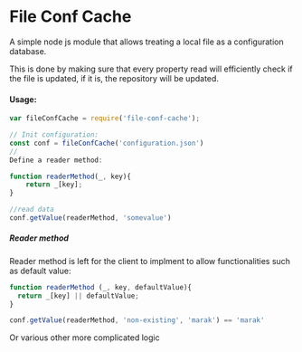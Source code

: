 # File Conf Cache
A simple node js module that allows treating a local file as a configuration database.

This is done by making sure that every property read will efficiently check if the file is updated, if it is, the repository will be updated.


#### Usage:

````js
var fileConfCache = require('file-conf-cache');

// Init configuration:
const conf = fileConfCache('configuration.json')
//
Define a reader method:

function readerMethod(_, key){
    return _[key];
}

//read data
conf.getValue(readerMethod, 'somevalue')

````

##### Reader method

Reader method is left for the client to implment to allow functionalities such as default value:
````js
function readerMethod (_, key, defaultValue){
  return _[key] || defaultValue;
}

conf.getValue(readerMethod, 'non-existing', 'marak') == 'marak'

````

Or various other more complicated logic

